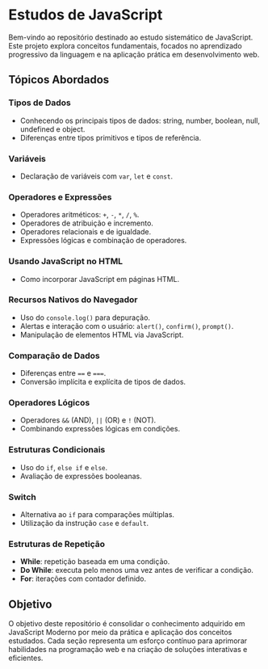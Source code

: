 # Estudos de JavaScript
Bem-vindo ao repositório destinado ao estudo sistemático de JavaScript. Este projeto explora conceitos fundamentais, focados no aprendizado progressivo da linguagem e na aplicação prática em desenvolvimento web.

## Tópicos Abordados

### Tipos de Dados
- Conhecendo os principais tipos de dados: string, number, boolean, null, undefined e object.
- Diferenças entre tipos primitivos e tipos de referência.

### Variáveis
- Declaração de variáveis com `var`, `let` e `const`.

### Operadores e Expressões
- Operadores aritméticos: `+`, `-`, `*`, `/`, `%`.
- Operadores de atribuição e incremento.
- Operadores relacionais e de igualdade.
- Expressões lógicas e combinação de operadores.

### Usando JavaScript no HTML
- Como incorporar JavaScript em páginas HTML.

### Recursos Nativos do Navegador
- Uso do `console.log()` para depuração.
- Alertas e interação com o usuário: `alert()`, `confirm()`, `prompt()`.
- Manipulação de elementos HTML via JavaScript.

### Comparação de Dados
- Diferenças entre `==` e `===`.
- Conversão implícita e explícita de tipos de dados.

### Operadores Lógicos
- Operadores `&&` (AND), `||` (OR) e `!` (NOT).
- Combinando expressões lógicas em condições.

### Estruturas Condicionais
- Uso do `if`, `else if` e `else`.
- Avaliação de expressões booleanas.

### Switch
- Alternativa ao `if` para comparações múltiplas.
- Utilização da instrução `case` e `default`.

### Estruturas de Repetição
- **While**: repetição baseada em uma condição.
- **Do While**: executa pelo menos uma vez antes de verificar a condição.
- **For**: iterações com contador definido.

## Objetivo
O objetivo deste repositório é consolidar o conhecimento adquirido em JavaScript Moderno por meio da prática e aplicação dos conceitos estudados. Cada seção representa um esforço contínuo para aprimorar habilidades na programação web e na criação de soluções interativas e eficientes.
